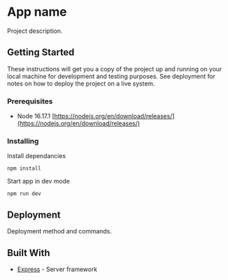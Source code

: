 
# App name

Project description.

## Getting Started

These instructions will get you a copy of the project up and running on your local machine for development and testing purposes. See deployment for notes on how to deploy the project on a live system.

### Prerequisites

* Node 16.17.1 [https://nodejs.org/en/download/releases/](https://nodejs.org/en/download/releases/)

### Installing

Install dependancies

```
npm install
```

Start app in dev mode

```
npm run dev
```

## Deployment

Deployment method and commands.

## Built With

* [Express](https://expressjs.com/fr/) - Server framework